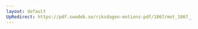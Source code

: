 ```yaml
---
layout: default
UpRedirect: https://pdf.swedeb.se/riksdagen-motions-pdf/1867/mot_1867__ak__00158/mot_1867__ak__00158_001.pdf
---
```

